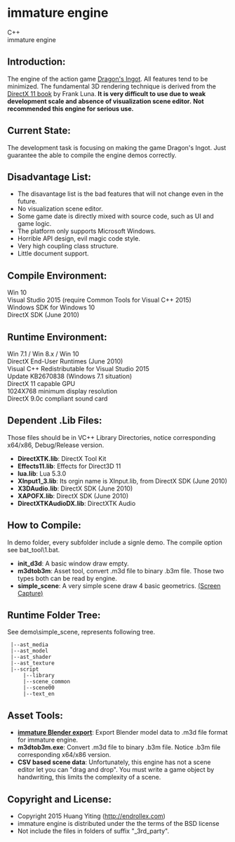 immature engine
===============
C++  
immature engine  

Introduction:
-------------
The engine of the action game [Dragon's Ingot](http://dragonsingot.com/). All features tend to be minimized. 
The fundamental 3D rendering technique is derived from 
the [DirectX 11 book](http://www.amazon.com/Introduction-3D-Game-Programming-DirectX/dp/1936420228/) by Frank Luna.
**It is very difficult to use due to weak development scale and absence of visualization scene editor.**
**Not recommended this engine for serious use.**

Current State:
---------------
The development task is focusing on making the game Dragon's Ingot.
Just guarantee the able to compile the engine demos correctly.

Disadvantage List:
------------------
* The disavantage list is the bad features that will not change even in the future.
* No visualization scene editor.
* Some game date is directly mixed with source code, such as UI and game logic.
* The platform only supports Microsoft Windows. 
* Horrible API design, evil magic code style.
* Very high coupling class structure.
* Little document support.

Compile Environment:
--------------------
Win 10  
Visual Studio 2015 (require Common Tools for Visual C++ 2015)  
Windows SDK for Windows 10  
DirectX SDK (June 2010)  

Runtime Environment:
--------------------
Win 7.1 / Win 8.x / Win 10  
DirectX End-User Runtimes (June 2010)  
Visual C++ Redistributable for Visual Studio 2015  
Update KB2670838 (Windows 7.1 situation)  
DirectX 11 capable GPU  
1024X768 minimum display resolution  
DirectX 9.0c compliant sound card  

Dependent .Lib Files:
---------------------
Those files should be in VC++ Library Directories, 
notice corresponding x64/x86, Debug/Release version.
* **DirectXTK.lib**: DirectX Tool Kit
* **Effects11.lib**: Effects for Direct3D 11
* **lua.lib**: Lua 5.3.0
* **XInput1_3.lib**: Its orgin name is XInput.lib, from DirectX SDK (June 2010)
* **X3DAudio.lib**: DirectX SDK (June 2010)
* **XAPOFX.lib**: DirectX SDK (June 2010)
* **DirectXTKAudioDX.lib**: DirectXTK Audio

How to Compile:
---------------
In demo folder, every subfolder include a signle demo.
The compile option see bat_tool\1.bat.
* **init_d3d**: A basic window draw empty.
* **m3dtob3m**: Asset tool, convert .m3d file to binary .b3m file. Those two types both can be read by engine.
* **simple_scene**: A very simple scene draw 4 basic geometrics. 
[(Screen Capture)](https://github.com/endrollex/imm_engine/tree/master/demo/simple_scene/simple_scene.png)

Runtime Folder Tree:
--------------------
See demo\simple_scene\, represents following tree.

	 |--ast_media
	 |--ast_model
	 |--ast_shader
	 |--ast_texture
	 |--script
         |--library
	     |--scene_common
	     |--scene00
	     |--text_en


Asset Tools:
------------
* **[immature Blender export](https://github.com/endrollex/imm_blender_export)**: 
Export Blender model data to .m3d file format for immature engine.
* **m3dtob3m.exe**: 
Convert .m3d file to binary .b3m file. 
Notice .b3m file corresponding x64/x86 version.
* **CSV based scene data**: 
Unfortunately, this engine has not a scene editor let you can "drag and drop".
You must write a game object by handwriting, this limits the complexity of a scene.

Copyright and License:
----------------------
* Copyright 2015 Huang Yiting (http://endrollex.com)
* immature engine is distributed under the the terms of the BSD license
* Not include the files in folders of suffix "_3rd_party".